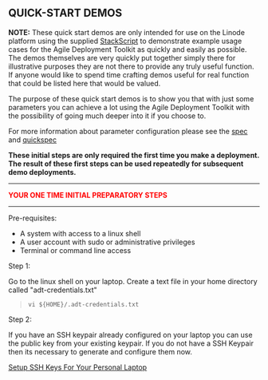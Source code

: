 ## QUICK-START DEMOS  

**NOTE:** These quick start demos are only intended for use on the Linode platform using the supplied [StackScript](https://cloud.linode.com/stackscripts/635271) to demonstrate example usage cases for the Agile Deployment Toolkit as quickly and easily as possible.  The demos themselves are very quickly put together simply there for illustrative purposes they are not there to provide any truly useful function. If anyone would like to spend time crafting demos useful for real function that could be listed here that would be valued. 

The purpose of these quick start demos is to show you that with just some parameters you can achieve a lot using the Agile Deployment Toolkit with the possibility of going much deeper into it if you choose to.

For more information about parameter configuration please see the [spec](https://github.com/wintersys-projects/adt-build-machine-scripts/blob/main/templatedconfigurations/specification.md) and [quickspec](https://github.com/wintersys-projects/adt-build-machine-scripts/blob/main/templatedconfigurations/quick_specification.dat)

**These initial steps are only required the first time you make a deployment. The result of these first steps can be used repeatedly for subsequent demo deployments.** 

--------------------------
<span style="color:red">**YOUR ONE TIME INITIAL PREPARATORY STEPS**</span>

--------------------------

Pre-requisites:

- A system with access to a linux shell
- A user account with sudo or administrative privileges
- Terminal or command line access

Step 1:

Go to the linux shell on your laptop. Create a text file in your home directory called "adt-credentials.txt"

>     vi ${HOME}/.adt-credentials.txt

Step 2:

If you have an SSH keypair already configured on your laptop you can use the public key from your existing keypair. If you do not have a SSH Keypair  
then its necessary to generate and configure them now.

[Setup SSH Keys For Your Personal Laptop](./SetupSSHKeysOnLaptop.md)
